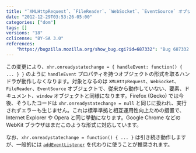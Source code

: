 ```yaml
---
title: "`XMLHttpRequest`、`FileReader`、`WebSocket`、`EventSource` オブジェクトの `on*` プロパティの値にイベントリスナーオブジェクトを設定できなくなります"
date: "2012-12-29T03:53:26-05:00"
categories: ["dom"]
tags: []
versions: "18"
cclicense: "BY-SA 3.0"
references:
    "https://bugzilla.mozilla.org/show_bug.cgi?id=687332": "Bug 687332 – Move various onfoo event listeners off of DOM objects and into event listener managers"
---
```

この変更により、`xhr.onreadystatechange = { handleEvent: function() { ... } }` のように `handleEvent` プロパティを持つオブジェクトの形式を取るハンドラが動作しなくなります。対象となるのは `XMLHttpRequest`、`WebSocket`、`FileReader`、`EventSource` オブジェクトで、従来から動作していない、要素、ドキュメント、`window` オブジェクトと同様になります。Firefox (Gecko) では今後、そうしたコードは `xhr.onreadystatechange = null` と同じに扱われ、実行されずエラーも生じません。これは標準準拠と相互運用性向上ための措置で、Internet Explorer や Opera と同じ挙動になります。Google Chrome などの WebKit ブラウザはまだこのような形式に対応しています。

なお、`xhr.onreadystatechange = function() { ... }` は引き続き動作しますが、一般的には [`addEventListener`](https://developer.mozilla.org/ja/docs/DOM/element.addEventListener) を代わりに使うことが推奨されます。
